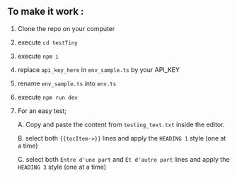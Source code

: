 ## To make it work :

1. Clone the repo on your computer
2. execute `cd testTiny`
3. execute `npm i`
4. replace `api_key_here` in `env_sample.ts` by your API_KEY
5. rename `env_sample.ts` into `env.ts`
6. execute `npm run dev`
7. For an easy test;

   A. Copy and paste the content from `testing_text.txt` inside the editor.

   B. select both `{{tocItem->}}` lines and apply the `HEADING 1` style (one at a time)

   C. select both `Entre d'une part` and `Et d'autre part` lines and apply the `HEADING 3` style (one at a time)
